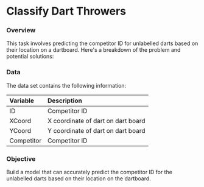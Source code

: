 # Classify Dart Throwers

### Overview

This task involves predicting the competitor ID for unlabelled darts based on their location on a dartboard. Here's a breakdown of the problem and potential solutions:

### Data

The data set contains the following information:

| Variable | Description |
|:---------|:------------|
| ID       | Competitor ID |
| XCoord   | X coordinate of dart on dart board |
| YCoord   | Y coordinate of dart on dart board |
| Competitor | Competitor ID |

### Objective

Build a model that can accurately predict the competitor ID for the unlabelled darts based on their location on the dartboard.